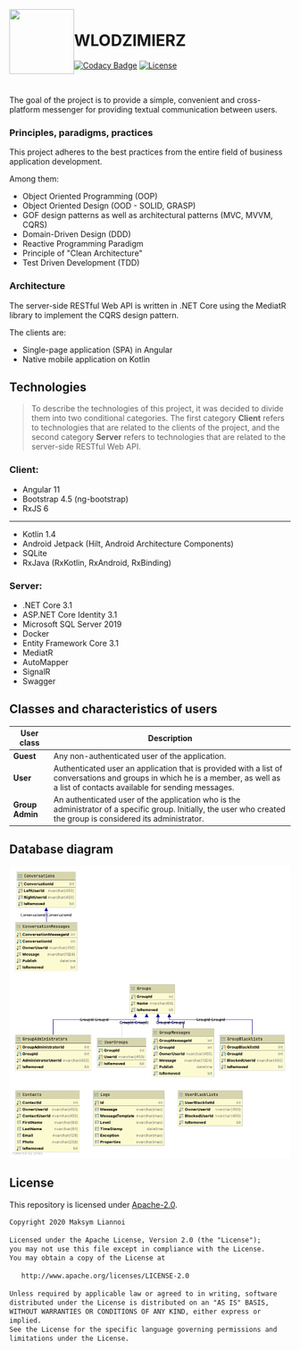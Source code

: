 <img align="left" width="116" height="116" src="https://github.com/liannoi/wlodzimierz/blob/main/img/favicon.ico"/>

# WLODZIMIERZ

[![Codacy Badge](https://api.codacy.com/project/badge/Grade/21ec38ca8a924fce8b34be1398042f0c)](https://app.codacy.com/gh/liannoi/wlodzimierz?utm_source=github.com&utm_medium=referral&utm_content=liannoi/wlodzimierz&utm_campaign=Badge_Grade)
[![License](https://img.shields.io/badge/License-Apache%202.0-blue.svg)](https://opensource.org/licenses/Apache-2.0)

<br/>

The goal of the project is to provide a simple, convenient and cross-platform
messenger for providing textual communication between users.

### Principles, paradigms, practices

This project adheres to the best practices from the entire field of business
application development.

Among them:

- Object Oriented Programming (OOP)
- Object Oriented Design (OOD - SOLID, GRASP)
- GOF design patterns as well as architectural patterns (MVC, MVVM, CQRS)
- Domain-Driven Design (DDD)
- Reactive Programming Paradigm
- Principle of "Clean Architecture"
- Test Driven Development (TDD)

### Architecture

The server-side RESTful Web API is written in .NET Core using the MediatR
library to implement the CQRS design pattern.

The clients are:

- Single-page application (SPA) in Angular
- Native mobile application on Kotlin

## Technologies

> To describe the technologies of this project, it was decided to divide them
> into two conditional categories. The first category **Client** refers to
> technologies that are related to the clients of the project, and the second
> category **Server** refers to technologies that are related to the server-side
> RESTful Web API.

### Client:

- Angular 11
- Bootstrap 4.5 (ng-bootstrap)
- RxJS 6

---

- Kotlin 1.4
- Android Jetpack (Hilt, Android Architecture Components)
- SQLite
- RxJava (RxKotlin, RxAndroid, RxBinding)

### Server:

- .NET Core 3.1
- ASP.NET Core Identity 3.1
- Microsoft SQL Server 2019
- Docker
- Entity Framework Core 3.1
- MediatR
- AutoMapper
- SignalR
- Swagger

## Classes and characteristics of users

| User class      | Description                                                                                                                                                                       |
| --------------- | --------------------------------------------------------------------------------------------------------------------------------------------------------------------------------- |
| **Guest**       | Any non-authenticated user of the application.                                                                                                                                    |
| **User**        | Authenticated user an application that is provided with a list of conversations and groups in which he is a member, as well as a list of contacts available for sending messages. |
| **Group Admin** | An authenticated user of the application who is the administrator of a specific group. Initially, the user who created the group is considered its administrator.                 |

## Database diagram

![](https://github.com/liannoi/wlodzimierz/blob/main/database/wlodzimierz-diagram.png)

## License

This repository is licensed under
[Apache-2.0](https://github.com/liannoi/wlodzimierz/blob/main/LICENSE).

```
Copyright 2020 Maksym Liannoi

Licensed under the Apache License, Version 2.0 (the "License");
you may not use this file except in compliance with the License.
You may obtain a copy of the License at

   http://www.apache.org/licenses/LICENSE-2.0

Unless required by applicable law or agreed to in writing, software
distributed under the License is distributed on an "AS IS" BASIS,
WITHOUT WARRANTIES OR CONDITIONS OF ANY KIND, either express or implied.
See the License for the specific language governing permissions and
limitations under the License.
```
